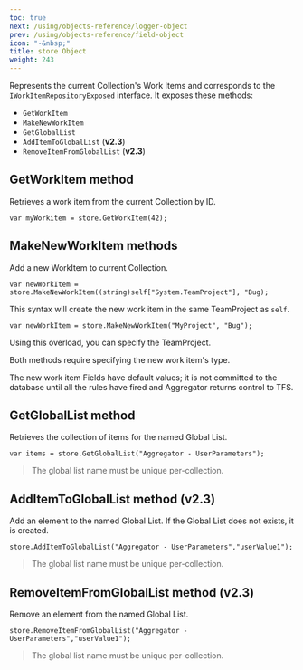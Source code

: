 ```yaml
---
toc: true
next: /using/objects-reference/logger-object
prev: /using/objects-reference/field-object
icon: "-&nbsp;"
title: store Object
weight: 243
---
```


Represents the current Collection's Work Items and corresponds to the `IWorkItemRepositoryExposed` interface.
It exposes these methods:

 * `GetWorkItem`
 * `MakeNewWorkItem`
 * `GetGlobalList`
 * `AddItemToGlobalList` (**v2.3**)
 * `RemoveItemFromGlobalList` (**v2.3**)


## GetWorkItem method

Retrieves a work item from the current Collection by ID.

```
var myWorkitem = store.GetWorkItem(42);
```


## MakeNewWorkItem methods
Add a new WorkItem to current Collection.

```
var newWorkItem = store.MakeNewWorkItem((string)self["System.TeamProject"], "Bug);
```

This syntax will create the new work item in the same TeamProject as `self`.  

```
var newWorkItem = store.MakeNewWorkItem("MyProject", "Bug");
```

Using this overload, you can specify the TeamProject.

Both methods require specifying the new work item's type.

The new work item Fields have default values; it is not committed to the database until all the rules have fired and Aggregator returns control to TFS.


## GetGlobalList method
Retrieves the collection of items for the named Global List.

```
var items = store.GetGlobalList("Aggregator - UserParameters");
```

> The global list name must be unique per-collection.


## AddItemToGlobalList method (**v2.3**)
Add an element to the named Global List. If the Global List does not exists, it is created.

```
store.AddItemToGlobalList("Aggregator - UserParameters","userValue1");
```

> The global list name must be unique per-collection.


## RemoveItemFromGlobalList method (**v2.3**)
Remove an element from the named Global List.

```
store.RemoveItemFromGlobalList("Aggregator - UserParameters","userValue1");
```

> The global list name must be unique per-collection.
